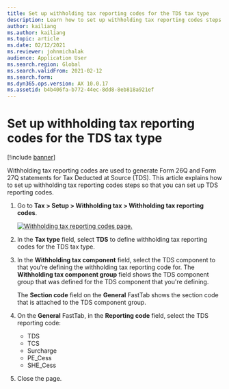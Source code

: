 ```yaml
---
title: Set up withholding tax reporting codes for the TDS tax type
description: Learn how to set up withholding tax reporting codes steps so that you can set up Tax Deducted at Source (TDS) reporting codes.
author: kailiang
ms.author: kailiang
ms.topic: article
ms.date: 02/12/2021
ms.reviewer: johnmichalak
audience: Application User
ms.search.region: Global
ms.search.validFrom: 2021-02-12
ms.search.form: 
ms.dyn365.ops.version: AX 10.0.17
ms.assetid: b4b406fa-b772-44ec-8dd8-8eb818a921ef
---
```


# Set up withholding tax reporting codes for the TDS tax type

[!include [banner](../../includes/banner.md)]

Withholding tax reporting codes are used to generate Form 26Q and Form 27Q statements for Tax Deducted at Source (TDS). This article explains how to set up withholding tax reporting codes steps so that you can set up TDS reporting codes.

1. Go to **Tax \> Setup \> Withholding tax \> Withholding tax reporting codes**.

    [![Withholding tax reporting codes page.](../media/apac-ind-TDS-16.png)](/media/apac-ind-TDS-16.png)

2. In the **Tax type** field, select **TDS** to define withholding tax reporting codes for the TDS tax type.
3. In the **Withholding tax component** field, select the TDS component to that you're defining the withholding tax reporting code for. The **Withholding tax component group** field shows the TDS component group that was defined for the TDS component that you're defining.

    The **Section code** field on the **General** FastTab shows the section code that is attached to the TDS component group.

4. On the **General** FastTab, in the **Reporting code** field, select the TDS reporting code:

    - TDS
    - TCS
    - Surcharge
    - PE\_Cess
    - SHE\_Cess

5. Close the page.
